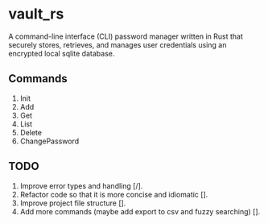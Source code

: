 # vault_rs

A command-line interface (CLI) password manager written in Rust that securely stores, retrieves, and manages user credentials using an encrypted local sqlite database.

## Commands

1. Init
2. Add
3. Get
4. List
5. Delete
6. ChangePassword

## TODO

1. Improve error types and handling [/].
2. Refactor code so that it is more concise and idiomatic [].
3. Improve project file structure [].
4. Add more commands (maybe add export to csv and fuzzy searching) [].
